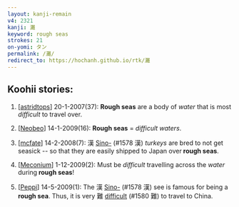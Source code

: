 ```yaml
---
layout: kanji-remain
v4: 2321
kanji: 灘
keyword: rough seas
strokes: 21
on-yomi: タン
permalink: /灘/
redirect_to: https://hochanh.github.io/rtk/灘
---
```


## Koohii stories: 

1) [<a href="http://kanji.koohii.com/profile/astridtops">astridtops</a>] 20-1-2007(37): <strong>Rough seas</strong> are a body of <em>water</em> that is most <em>difficult</em> to travel over.

2) [<a href="http://kanji.koohii.com/profile/Neobeo">Neobeo</a>] 14-1-2009(16): <strong>Rough seas</strong> = <em>difficult waters</em>.

3) [<a href="http://kanji.koohii.com/profile/mcfate">mcfate</a>] 14-2-2008(7): 漢 <a href="http://kanji.koohii.com/study/kanji/1578">Sino-</a> (#1578 漢) <em>turkeys</em> are bred to not get seasick -- so that they are easily shipped to Japan over<strong> rough seas</strong>.

4) [<a href="http://kanji.koohii.com/profile/Meconium">Meconium</a>] 1-12-2009(2): Must be <em>difficult</em> travelling across the <em>water</em> during<strong> rough seas</strong>!

5) [<a href="http://kanji.koohii.com/profile/Peppi">Peppi</a>] 14-5-2009(1): The 漢 <a href="http://kanji.koohii.com/study/kanji/1578">Sino-</a> (#1578 漢) see is famous for being a <strong>rough sea</strong>. Thus, it is very 難 <a href="../v4/1580.html">difficult</a> (#1580 難) to travel to China.

